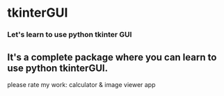 # tkinterGUI
### Let's learn to use python tkinter GUI

## It's a complete package where you can learn to use python tkinterGUI.
please rate my work:
calculator &
image viewer app

